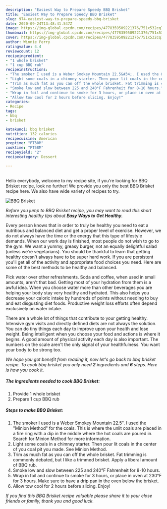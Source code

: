 ```yaml
---
description: "Easiest Way to Prepare Speedy BBQ Brisket"
title: "Easiest Way to Prepare Speedy BBQ Brisket"
slug: 974-easiest-way-to-prepare-speedy-bbq-brisket
date: 2020-09-24T13:48:41.547Z
image: https://img-global.cpcdn.com/recipes/4778359509221376/751x532cq70/bbq-brisket-recipe-main-photo.jpg
thumbnail: https://img-global.cpcdn.com/recipes/4778359509221376/751x532cq70/bbq-brisket-recipe-main-photo.jpg
cover: https://img-global.cpcdn.com/recipes/4778359509221376/751x532cq70/bbq-brisket-recipe-main-photo.jpg
author: Winnie Perry
ratingvalue: 4.4
reviewcount: 12
recipeingredient:
- "1 whole brisket"
- "1 cup BBQ rub"
recipeinstructions:
- "The smoker I used is a Weber Smokey Mountain 22.5&#34;. I used the &#34;Minion Method&#34; for the coals. This is where the unlit coals are placed in a fire ring with a dip in the middle where the hot coals are poured in. Search for Minion Method for more information."
- "Light some coals in a chimney starter. Then pour lit coals in the center of you coal pit you made. See Minion Method."
- "Trim as much fat as you can off the whole brisket. Fat trimming is commonly debated, but I like a trimmed brisket. Apply a liberal amount of BBQ rub."
- "Smoke low and slow between 225 and 240°F Fahrenheit for 8-10 hours."
- "Wrap in foil and continue to smoke for 3 hours, or place in oven at 230°F for 3 hours. Make sure to have a drip pan in the oven below the brisket."
- "Allow tow cool for 2 hours before slicing. Enjoy!"
categories:
- Recipe
tags:
- bbq
- brisket

katakunci: bbq brisket 
nutrition: 132 calories
recipecuisine: American
preptime: "PT30M"
cooktime: "PT58M"
recipeyield: "2"
recipecategory: Dessert

---
```

<br>
Hello everybody, welcome to my recipe site, if you're looking for BBQ Brisket recipe, look no further! We provide you only the best BBQ Brisket recipe here. We also have wide variety of recipes to try.
<br>


![BBQ Brisket](https://img-global.cpcdn.com/recipes/4778359509221376/751x532cq70/bbq-brisket-recipe-main-photo.jpg)

<i>Before you jump to BBQ Brisket recipe, you may want to read this short interesting healthy tips about <strong>Easy Ways to Get Healthy</strong>.</i>

Every person knows that in order to truly be healthy you need to eat a nutritious and balanced diet and get a proper level of exercise. However, we do not always have the time or the energy that this type of lifestyle demands. When our work day is finished, most people do not wish to go to the gym. We want a yummy, greasy burger, not an equally delightful salad (unless we’re vegetarians). You should be thankful to learn that getting healthy doesn't always have to be super hard work. If you are persistent you'll get all of the activity and appropriate food choices you need. Here are some of the best methods to be healthy and balanced.

Pick water over other refreshments. Soda and coffee, when used in small amounts, aren't that bad. Getting most of your hydration from them is a awful idea. When you choose water more than other beverages you are helping your body stay very healthy and hydrated. This also helps you decrease your caloric intake by hundreds of points without needing to buy and eat disgusting diet foods. Productive weight loss efforts often depend exclusively on water intake.

There are a whole lot of things that contribute to your getting healthy. Intensive gym visits and directly defined diets are not always the solution. You can do tiny things each day to improve upon your health and lose weight. Being intelligent when you choose your food and actions is where it begins. A good amount of physical activity each day is also important. The numbers on the scale aren't the only signal of your healthfulness. You want your body to be strong too. 


<i>We hope you got benefit from reading it, now let's go back to bbq brisket recipe. To cook bbq brisket you only need <strong>2</strong> ingredients and <strong>6</strong> steps. Here is how you cook it.
</i>

##### The ingredients needed to cook BBQ Brisket:

1. Provide 1 whole brisket
1. Prepare 1 cup BBQ rub


##### Steps to make BBQ Brisket:

1. The smoker I used is a Weber Smokey Mountain 22.5&#34;. I used the &#34;Minion Method&#34; for the coals. This is where the unlit coals are placed in a fire ring with a dip in the middle where the hot coals are poured in. Search for Minion Method for more information.
1. Light some coals in a chimney starter. Then pour lit coals in the center of you coal pit you made. See Minion Method.
1. Trim as much fat as you can off the whole brisket. Fat trimming is commonly debated, but I like a trimmed brisket. Apply a liberal amount of BBQ rub.
1. Smoke low and slow between 225 and 240°F Fahrenheit for 8-10 hours.
1. Wrap in foil and continue to smoke for 3 hours, or place in oven at 230°F for 3 hours. Make sure to have a drip pan in the oven below the brisket.
1. Allow tow cool for 2 hours before slicing. Enjoy!


<i>If you find this BBQ Brisket recipe valuable please share it to your close friends or family, thank you and good luck.</i>
